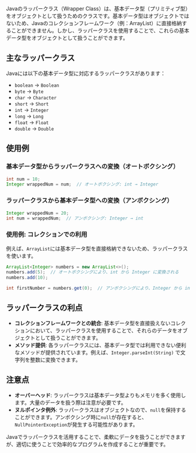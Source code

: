 Javaのラッパークラス（Wrapper Class）は、基本データ型（プリミティブ型）をオブジェクトとして扱うためのクラスです。基本データ型はオブジェクトではないため、Javaのコレクションフレームワーク（例：ArrayList）に直接格納することができません。しかし、ラッパークラスを使用することで、これらの基本データ型をオブジェクトとして扱うことができます。

## 主なラッパークラス
Javaには以下の基本データ型に対応するラッパークラスがあります：

- `boolean` → `Boolean`
- `byte` → `Byte`
- `char` → `Character`
- `short` → `Short`
- `int` → `Integer`
- `long` → `Long`
- `float` → `Float`
- `double` → `Double`

## 使用例

### 基本データ型からラッパークラスへの変換（オートボクシング）

```java
int num = 10;
Integer wrappedNum = num;  // オートボクシング: int → Integer
```

### ラッパークラスから基本データ型への変換（アンボクシング）

```java
Integer wrappedNum = 20;
int num = wrappedNum;  // アンボクシング: Integer → int
```

### 使用例: コレクションでの利用
例えば、`ArrayList`には基本データ型を直接格納できないため、ラッパークラスを使います。

```java
ArrayList<Integer> numbers = new ArrayList<>();
numbers.add(5);  // オートボクシングにより、int から Integer に変換される
numbers.add(10);

int firstNumber = numbers.get(0);  // アンボクシングにより、Integer から int に変換される
```

## ラッパークラスの利点
- **コレクションフレームワークとの統合**: 基本データ型を直接扱えないコレクションにおいて、ラッパークラスを使用することで、それらのデータをオブジェクトとして扱うことができます。
- **メソッド提供**: 各ラッパークラスには、基本データ型では利用できない便利なメソッドが提供されています。例えば、`Integer.parseInt(String)` で文字列を整数に変換できます。

## 注意点
- **オーバーヘッド**: ラッパークラスは基本データ型よりもメモリを多く使用します。大量のデータを扱う際は注意が必要です。
- **ヌルポインタ例外**: ラッパークラスはオブジェクトなので、`null`を保持することができます。アンボクシング時に`null`が存在すると、`NullPointerException`が発生する可能性があります。

Javaでラッパークラスを活用することで、柔軟にデータを扱うことができますが、適切に使うことで効率的なプログラムを作成することが重要です。
